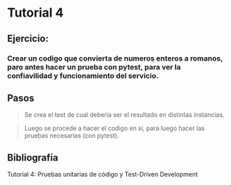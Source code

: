 # Tutorial 4

## Ejercicio:
### Crear un codigo que convierta de numeros enteros a romanos, paro antes hacer un prueba con pytest, para ver la confiavilidad y funcionamiento del servicio.

## Pasos
> Se crea el test de cual deberia ser el resultado en distintas instancias.

>Luego se procede a hacer el codigo en si, para luego hacer las pruebas necesarias (con pytest).

## Bibliografía
Tutorial 4: Pruebas unitarias de código y Test-Driven Development
